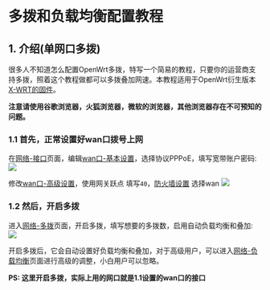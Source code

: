 # 多拨和负载均衡配置教程

## 1. 介绍(单网口多拨)
很多⼈不知道怎么配置OpenWrt多拨，特写⼀个简易的教程，只要你的运营商⽀持多拨，照着这个教程做都可以多拨叠加⽹速。本教程适用于OpenWrt衍生版本[X-WRT的固件](https://downloads.x-wrt.com/rom/)。

**注意请使用谷歌浏览器，火狐浏览器，微软的浏览器，其他浏览器存在不可预知的问题。**

### 1.1 首先，正常设置好wan口拨号上网
在[网络-接口](#)页面，编辑[wan口-基本设置](#)，选择协议PPPoE，填写宽带账户密码:
![](./xwan-pppoe1.png)

修改[wan口-高级设置](#)，使用网关跃点 填写`40`，[防火墙设置](#) 选择wan
![](./xwan-pppoe2.png)

### 1.2 然后，开启多拨
进入[网络-多拨](#)页面，开启多拨，填写想要的多拨数，启用自动负载均衡和叠加:
![](./xwan1.png)

开启多拨后，它会自动设置好负载均衡和叠加，对于高级用户，可以进入[网络-负载均衡](#)页面进行高级的调整，小白用户可以忽略。

**PS: 这里开启多拨，实际上用的网口就是1.1设置的wan口的接口**
